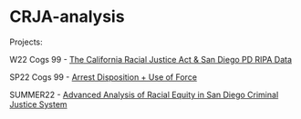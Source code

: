 # CRJA-analysis

Projects:

W22 Cogs 99 - [The California Racial Justice Act & San Diego PD RIPA Data](src/CRJA%20+%20SDPD%20Ripa%20Data.ipynb)

SP22 Cogs 99 - [Arrest Disposition + Use of Force](src/Arrest%20Disposition%20+%20Use%20of%20Force.ipynb)

SUMMER22 - [Advanced Analysis of Racial Equity in San Diego Criminal Justice System](src/Advanced%20Analysis%20of%20CRJA.ipynb)
